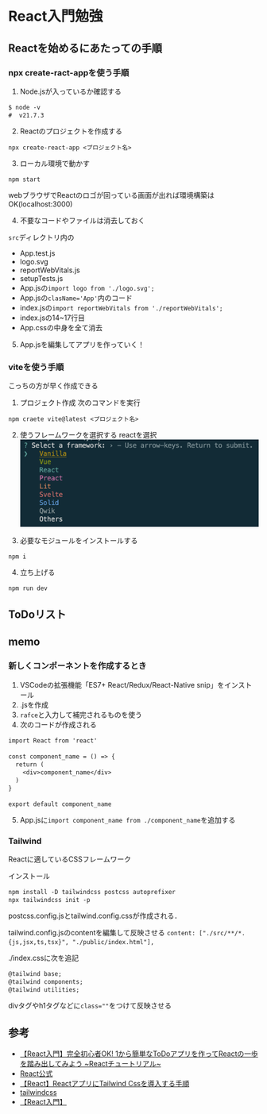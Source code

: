 # React入門勉強



## Reactを始めるにあたっての手順

### npx create-ract-appを使う手順

1. Node.jsが入っているか確認する
```[bash]
$ node -v
#  v21.7.3
```

2. Reactのプロジェクトを作成する
```[bash]
npx create-react-app <プロジェクト名>
```

3. ローカル環境で動かす
```[bash]
npm start
```
webブラウザでReactのロゴが回っている画面が出れば環境構築はOK(localhost:3000)

4. 不要なコードやファイルは消去しておく

`src`ディレクトリ内の
- App.test.js
- logo.svg
- reportWebVitals.js
- setupTests.js
- App.jsの`import logo from './logo.svg';`
- App.jsの`clasName='App'`内のコード
- index.jsの`import reportWebVitals from './reportWebVitals';`
- index.jsの14~17行目
- App.cssの中身を全て消去

5. App.jsを編集してアプリを作っていく！

### viteを使う手順
こっちの方が早く作成できる

1. プロジェクト作成
次のコマンドを実行
```
npm craete vite@latest <プロジェクト名>
```

2. 使うフレームワークを選択する
reactを選択
![image](./select-framework.png)

3. 必要なモジュールをインストールする
```
npm i
```

4. 立ち上げる
```
npm run dev
```

## ToDoリスト


## memo
### 新しくコンポーネントを作成するとき
1. VSCodeの拡張機能「ES7+ React/Redux/React-Native snip」をインストール
2. <component name>.jsを作成
3. `rafce`と入力して補完されるものを使う
4. 次のコードが作成される
```
import React from 'react'

const component_name = () => {
  return (
    <div>component_name</div>
  )
}

export default component_name
```

5. App.jsに`import component_name from ./component_name`を追加する

### Tailwind
Reactに適しているCSSフレームワーク

インストール
```
npm install -D tailwindcss postcss autoprefixer
npx tailwindcss init -p
```

postcss.config.jsとtailwind.config.cssが作成される．

tailwind.config.jsのcontentを編集して反映させる
`content: ["./src/**/*.{js,jsx,ts,tsx}", "./public/index.html"],`

./index.cssに次を追記
```
@tailwind base;
@tailwind components;
@tailwind utilities;
```

divタグやh1タグなどに`class=""`をつけて反映させる

## 参考
- [【React入門】完全初心者OK! 1から簡単なToDoアプリを作ってReactの一歩を踏み出してみよう ~Reactチュートリアル~](https://youtu.be/nRCNL9T3J98?si=ebt7RYN4rS107ZJz)
- [React公式](https://ja.react.dev/)
- [【React】ReactアプリにTailwind Cssを導入する手順](https://qiita.com/y_kato_eng/items/439dae65ba13d050c91e)
- [tailwindcss](https://tailwindcss.com/)
- [【React入門】](https://youtu.be/uuAdVs7sbAs?si=ncF5AZJhDkdNX6ua)
